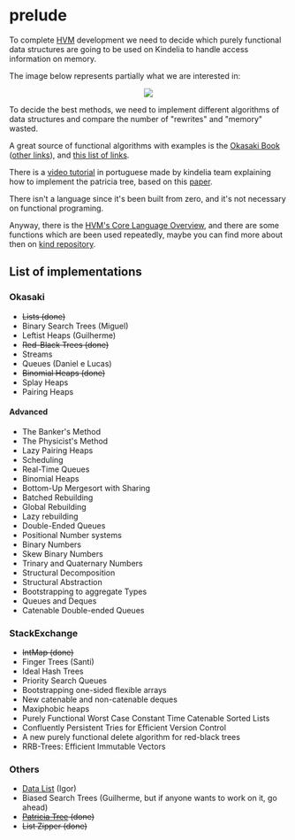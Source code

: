 # prelude

To complete
[HVM](https://github.com/Kindelia/HVM)
development we need to decide which purely functional data structures are going to be used on Kindelia
to handle access information on memory.

The image below represents partially what we are interested in:

<p align="center">
    <img src="https://i.imgur.com/AoVinac.jpeg">
</p>

To decide the best methods, we need to implement different algorithms of data structures and compare the number of "rewrites" and "memory" wasted.

A great source of functional algorithms with examples is the
[Okasaki Book](https://br1lib.org/book/502927/5b4598)
([other links](https://br1lib.org/s/PRUTELY%20FUNCTIONAL%20DATA%20STRUCTURES%20OSAKI)), and
[this list of links](https://cstheory.stackexchange.com/questions/1539/whats-new-in-purely-functional-data-structures-since-okasaki).

There is a
[video tutorial](https://www.youtube.com/watch?v=ECstIu4I3NM) in portuguese
made by kindelia team explaining how to implement the patricia tree,
based on this
[paper](https://ittc.ku.edu/~andygill/papers/IntMap98.pdf).

There isn't a language since it's been built from zero, and it's not necessary on functional programing.

Anyway, there is the [HVM's Core Language Overview](https://github.com/Kindelia/HVM/blob/master/HOW.md#hvms-core-language-overview),
and there are  some functions which are been used repeatedly,
maybe you can find more about then on
[kind repository](https://github.com/Kindelia/Kind/tree/master/base).

## List of implementations

### Okasaki

* ~~Lists (done)~~
* Binary Search Trees (Miguel)
* Leftist Heaps (Guilherme)
* ~~Red-Black Trees (done)~~
* Streams
* Queues (Daniel e Lucas)
* ~~Binomial Heaps (done)~~
* Splay Heaps
* Pairing Heaps

#### Advanced

* The Banker's Method
* The Physicist's Method
* Lazy Pairing Heaps
* Scheduling
* Real-Time Queues
* Binomial Heaps
* Bottom-Up Mergesort with Sharing
* Batched Rebuilding
* Global Rebuilding
* Lazy rebuilding
* Double-Ended Queues
* Positional Number systems
* Binary Numbers
* Skew Binary Numbers
* Trinary and Quaternary Numbers
* Structural Decomposition
* Structural Abstraction
* Bootstrapping to aggregate Types
* Queues and Deques
* Catenable Double-ended Queues

### StackExchange

* ~~IntMap (done)~~
* Finger Trees (Santi)
* Ideal Hash Trees
* Priority Search Queues
* Bootstrapping one-sided flexible arrays
* New catenable and non-catenable deques
* Maxiphobic heaps
* Purely Functional Worst Case Constant Time Catenable Sorted Lists
* Confluently Persistent Tries for Efficient Version Control
* A new purely functional delete algorithm for red-black trees
* RRB-Trees: Efficient Immutable Vectors

### Others

* [Data List](https://hackage.haskell.org/package/base-4.16.1.0/docs/Data-List.html) (Igor)
* Biased Search Trees (Guilherme, but if anyone wants to work on it, go ahead)
* ~~[Patricia Tree](https://ittc.ku.edu/~andygill/papers/IntMap98.pdf) (done)~~
* ~~List Zipper (done)~~
